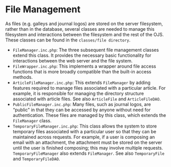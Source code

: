 # File Management

As files (e.g. galleys and journal logos) are stored on the server filesystem, rather than in the database, several classes are needed to manage this filesystem and interactions between the filesystem and the rest of the OJS. These classes can be found in the ``classes/file directory``.

- ``FileManager.inc.php``: The three subsequent file management classes extend this class. It provides the necessary basic functionality for interactions between the web server and the file system.
- ``FileWrapper.inc.php``: This implements a wrapper around file access functions that is more broadly compatible than the built-in access methods.
- ``ArticleFileManager.inc.php``: This extends ``FileManager`` by adding features required to manage files associated with a particular article. For example, it is responsible for managing the directory structure associated with article files. See also ``ArticleFile`` and ``ArticleFileDAO``.
- ``PublicFileManager.inc.php``: Many files, such as journal logos, are “public" in that they can be accessed by anyone without need for authentication. These files are managed by this class, which extends the ``FileManager`` class.
- ``TemporaryFileManager.inc.php``: This class allows the system to store temporary files associated with a particular user so that they can be maintained across requests. For example, if a user is composing an email with an attachment, the attachment must be stored on the server until the user is finished composing; this may involve multiple requests. ``TemporaryFileManager`` also extends ``FileManager``. See also ``TemporaryFile`` and ``TemporaryFileDAO``.

